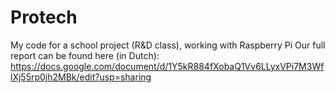 # Protech
My code for a school project (R&amp;D class), working with Raspberry Pi
Our full report can be found here (in Dutch): https://docs.google.com/document/d/1Y5kR884fXobaQ1Vv6LLyxVPi7M3WflXj55rp0jh2MBk/edit?usp=sharing

